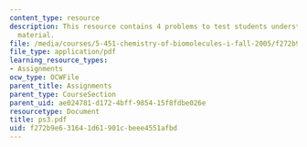 ```yaml
---
content_type: resource
description: This resource contains 4 problems to test students understanding of course
  material.
file: /media/courses/5-451-chemistry-of-biomolecules-i-fall-2005/f272b9e631641d61901cbeee4551afbd_ps3.pdf
file_type: application/pdf
learning_resource_types:
- Assignments
ocw_type: OCWFile
parent_title: Assignments
parent_type: CourseSection
parent_uid: ae024781-d172-4bff-9854-15f8fdbe026e
resourcetype: Document
title: ps3.pdf
uid: f272b9e6-3164-1d61-901c-beee4551afbd
---
```

